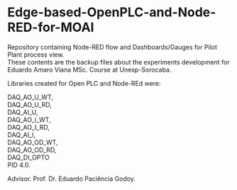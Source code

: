 # Edge-based-OpenPLC-and-Node-RED-for-MOAI
Repository containing Node-RED flow and Dashboards/Gauges for Pilot Plant process view.   
These contents are the backup files about the experiments development for Eduardo Amaro Viana MSc. Course at Unesp-Sorocaba.
   
Libraries created for Open PLC and Node-REd were:
      
DAQ_AO_U_WT,  
DAQ_AO_U_RD,   
DAQ_AI_U,   
DAQ_AO_i_WT,   
DAQ_AO_I_RD,   
DAQ_AI_I,   
DAQ_AO_OD_WT,   
DAQ_AO_OD_RD,   
DAQ_DI_OPTO  
PID 4.0.   

Advisor. Prof. Dr. Eduardo Paciência Godoy.